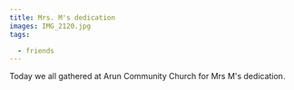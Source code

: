 ```yaml
---
title: Mrs. M's dedication
images: IMG_2120.jpg
tags:

  - friends
---
```

Today we all gathered at Arun Community Church for Mrs M's dedication. 
